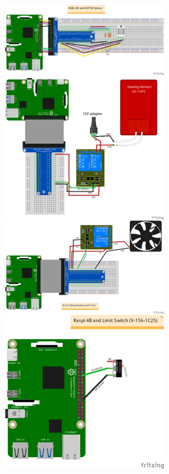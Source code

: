 <img src="rgb-led-aht20-temp-hum-sensor-wiring_image.png"  alt="image"/>
<img src="heating-element-and-relay-wiring_image.png"  alt="image"/>
<img src="relay-and-fan-wiring_image.png"  alt="image"/>
<img src="limit-switch-wiring_image.png"  alt="image"/>